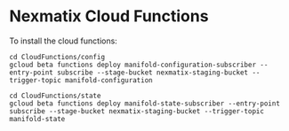 Nexmatix Cloud Functions
========================

To install the cloud functions:

    cd CloudFunctions/config
    gcloud beta functions deploy manifold-configuration-subscriber --entry-point subscribe --stage-bucket nexmatix-staging-bucket --trigger-topic manifold-configuration

    cd CloudFunctions/state
    gcloud beta functions deploy manifold-state-subscriber --entry-point subscribe --stage-bucket nexmatix-staging-bucket --trigger-topic manifold-state
